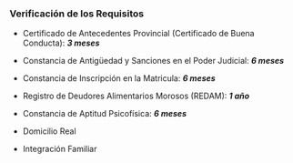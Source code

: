 ﻿### Verificación de los Requisitos

 - Certificado de Antecedentes Provincial (Certificado de Buena
   Conducta): *****3 meses***** 
  - Constancia de Antigüedad y Sanciones en el Poder
   Judicial: ***6 meses***
   
 - Constancia de Inscripción en la Matricula: ***6 meses***
   
 - Registro de Deudores Alimentarios Morosos (REDAM): ***1 año*** 
 - Constancia
   de Aptitud Psicofísica: ***6 meses***
  
 - Domicilio Real 
 - Integración Familiar